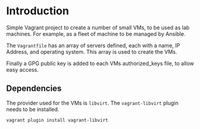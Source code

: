 # Introduction
Simple Vagrant project to create a number of small VMs, to be used as lab machines. For example, as
a fleet of machine to be managed by Ansible.

The `Vagrantfile` has an array of servers defined, each with a name, IP Address, and operating
system. This array is used to create the VMs.

Finally a GPG public key is added to each VMs authorized_keys file, to allow easy access.

## Dependencies
The provider used for the VMs is `libvirt`. The `vagrant-libvirt` plugin needs to be installed.

    vagrant plugin install vagrant-libvirt


